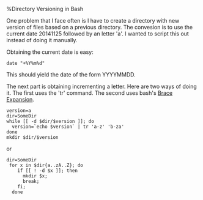 %Directory Versioning in Bash

One problem that I face often is I have to create a directory with new version of files based on a previous directory. The convesion is to use the current date 20141125 followed by an letter 'a'. I wanted to script this out instead of doing it manually.

Obtaining the current date is easy:

```date "+%Y%m%d"``` 

This should yield the date of the form YYYYMMDD.

The next part is obtaining incrementing a letter. Here are two ways of doing it. The first uses the 'tr' command. The second uses bash's [Brace Expansion](http://www.gnu.org/software/bash/manual/bashref.html#Brace-Expansion).
```
version=a
dir=SomeDir
while [[ -d $dir/$version ]]; do 
  version=`echo $version` | tr 'a-z' 'b-za'
done
mkdir $dir/$version
```

or

```
dir=SomeDir
 for x in $dir{a..zA..Z}; do 
    if [[ ! -d $x ]]; then 
      mkdir $x; 
      break; 
    fi;
  done
```
